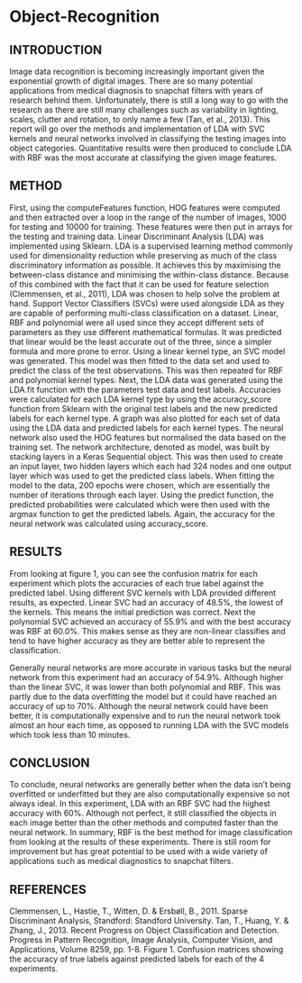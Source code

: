# Object-Recognition

## INTRODUCTION

Image data recognition is becoming increasingly important given the exponential growth of digital images. There are so many potential applications from medical diagnosis to snapchat filters with years of research behind them. Unfortunately, there is still a long way to go with the research as there are still many challenges such as variability in lighting, scales, clutter and rotation, to only name a few (Tan, et al., 2013).
This report will go over the methods and implementation of LDA with SVC kernels and neural networks involved in classifying the testing images into object categories. Quantitative results were then produced to conclude LDA with RBF was the most accurate at classifying the given image features.

## METHOD
First, using the computeFeatures function, HOG features were computed and then extracted over a loop in the range of the number of images, 1000 for testing and 10000 for training. These features were then put in arrays for the testing and training data.
Linear Discriminant Analysis (LDA) was implemented using Sklearn. LDA is a supervised learning method commonly used for dimensionality reduction while preserving as much of the class discriminatory information as possible. It achieves this by maximising the between-class distance and minimising the within-class distance. Because of this combined with the fact that it can be used for feature selection (Clemmensen, et al., 2011), LDA was chosen to help solve the problem at hand.
Support Vector Classifiers (SVCs) were used alongside LDA as they are capable of performing multi-class classification on a dataset. Linear, RBF and polynomial were all used since they accept different sets of parameters as they use different mathematical formulas. It was predicted that linear would be the least accurate out of the three, since a simpler formula and more prone to error.
Using a linear kernel type, an SVC model was generated. This model was then fitted to the data set and used to predict the class of the test observations. This was then repeated for RBF and polynomial kernel types. Next, the LDA data was generated using the LDA.fit function with the parameters test data and test labels. Accuracies were calculated for each LDA kernel type by using the accuracy_score function from Sklearn with the original test labels and the new predicted labels for each kernel type. A graph was also plotted for each set of data using the LDA data and predicted labels for each kernel types.
The neural network also used the HOG features but normalised the data based on the training set. The network architecture, denoted as model, was built by stacking layers in a Keras Sequential object. This was then used to create an input layer, two hidden layers which each had 324 nodes and one output layer which was used to get the predicted class labels. When fitting the model to the data, 200 epochs were chosen, which are essentially the number of iterations through each layer. Using the predict function, the predicted probabilities were calculated which were then used with the argmax function to get the predicted labels. Again, the accuracy for the neural network was calculated using accuracy_score.

## RESULTS
From looking at figure 1, you can see the confusion matrix for each experiment which plots the accuracies of each true label against the predicted label. Using different SVC kernels with LDA provided different results, as expected. Linear SVC had an accuracy of 48.5%, the lowest of the kernels. This means the initial prediction was
correct. Next the polynomial SVC achieved an accuracy of 55.9% and with the best accuracy was RBF at 60.0%. This makes sense as they are non-linear classifies and tend to have higher accuracy as they are better able to represent the classification.

Generally neural networks are more accurate in various tasks but the neural network from this experiment had an accuracy of 54.9%. Although higher than the linear SVC, it was lower than both polynomial and RBF. This was partly due to the data overfitting the model but it could have reached an accuracy of up to 70%. Although the neural network could have been better, it is computationally expensive and to run the neural network took almost an hour each time, as opposed to running LDA with the SVC models which took less than 10 minutes.

## CONCLUSION
To conclude, neural networks are generally better when the data isn’t being overfitted or underfitted but they are also computationally expensive so not always ideal. In this experiment, LDA with an RBF SVC had the highest accuracy with 60%. Although not perfect, it still classified the objects in each image better than the other methods and computed faster than the neural network. In summary, RBF is the best method for image classification from looking at the results of these experiments. There is still room for improvement but has great potential to be used with a wide variety of applications such as medical diagnostics to snapchat filters.

## REFERENCES
Clemmensen, L., Hastie, T., Witten, D. & Ersbøll, B., 2011. Sparse Discriminant Analysis, Standford: Standford University.
Tan, T., Huang, Y. & Zhang, J., 2013. Recent Progress on Object Classification and Detection. Progress in Pattern Recognition, Image Analysis, Computer Vision, and Applications, Volume 8259, pp. 1-8.
Figure 1. Confusion matrices showing the accuracy of true labels against predicted labels for each of the 4 experiments.
